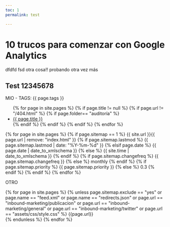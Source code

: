 ```yaml
---
toc: 1
permalink: test

---
```


# 10 trucos para comenzar con Google Analytics

dfdfd fsd otra cosa!! probando otra vez más

## Test  12345678

MIO - TAGS: {{ page.tags }}


<ul>
{% for page in site.pages %}
{% if page.title != null  %}
	{% if page.url != "/404.html" %}
	{% if page.folder== "auditoría" %}
	  <li><a href="{{ page.url }}">{{ page.title }}</a></li>
	{% endif %}
{% endif %}
{% endif %}
{% endfor %}
</ul>

{% for page in site.pages %}
    {% if page.sitemap == 1 %}
    <url>
      <loc>{{ site.url }}{{ page.url | remove: "index.html" }}</loc>
      {% if page.sitemap.lastmod %}
        <lastmod>{{ page.sitemap.lastmod | date: "%Y-%m-%d" }}</lastmod>
      {% elsif page.date %}
        <lastmod>{{ page.date | date_to_xmlschema }}</lastmod>
      {% else %}
        <lastmod>{{ site.time | date_to_xmlschema }}</lastmod>
      {% endif %}
      {% if page.sitemap.changefreq %}
        <changefreq>{{ page.sitemap.changefreq }}</changefreq>
      {% else %}
        <changefreq>monthly</changefreq>
      {% endif %}
      {% if page.sitemap.priority %}
        <priority>{{ page.sitemap.priority }}</priority>
      {% else %}
        <priority>0.3</priority>
      {% endif %}
    </url>
	{% endif %}
  {% endfor %}

OTRO

{% for page in site.pages %}
  {% unless page.sitemap.exclude == "yes" or page.name == "feed.xml" or page.name == "redirects.json" or page.url == "inbound-marketing/publicacion" or page.url == "inbound-marketing/general" or page.url == "inbound-marketing/twitter" or page.url == "assets/css/style.css"  %}
    <url>
      <loc>{{page.url}}</loc>     
    </url>
    {% endunless %}
  {% endfor %}
<!--stackedit_data:
eyJoaXN0b3J5IjpbODQ5NjAwMzIyLDEyMjk0MTM1NzIsLTIwNj
MxMTE3MjYsNDM5OTc0NTMzLDM2NzU1MTk1NywtNjY2ODY5NDA4
LDIwNTU1NTc5NzUsLTEzNTIxMDc3MzcsMTUzNjk1MDE2LC01NT
EzMDYwMDMsLTE2Nzk1ODQyNDEsMjIyMTgzOTUyLDEwODI4MzQ2
NzIsMTQwOTYyNDM4NiwyMTM5ODI1MjAzLDc0NzA1MjQ5MywtMT
czMDk1NjcwNiwtMTc1NDkwNzU4MiwxNzAyNjk4MTE1LDE3MDI2
OTgxMTVdfQ==
-->